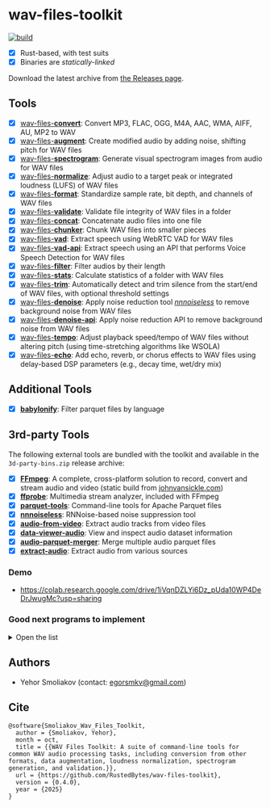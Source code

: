 # wav-files-toolkit

[![build](https://github.com/RustedBytes/wav-files-toolkit/actions/workflows/download-and-release.yml/badge.svg)](https://github.com/RustedBytes/wav-files-toolkit/actions/workflows/download-and-release.yml)

- [x] Rust-based, with test suits
- [x] Binaries are *statically-linked*

Download the latest archive from [the Releases page](https://github.com/RustedBytes/wav-files-toolkit/releases).

## Tools

- [x] [wav-files-**convert**](https://github.com/RustedBytes/wav-files-convert): Convert MP3, FLAC, OGG, M4A, AAC, WMA, AIFF, AU, MP2 to WAV
- [x] [wav-files-**augment**](https://github.com/RustedBytes/wav-files-augment): Create modified audio by adding noise, shifting pitch for WAV files
- [x] [wav-files-**spectrogram**](https://github.com/RustedBytes/wav-files-spectrogram): Generate visual spectrogram images from audio for WAV files
- [x] [wav-files-**normalize**](https://github.com/RustedBytes/wav-files-normalize): Adjust audio to a target peak or integrated loudness (LUFS) of WAV files
- [x] [wav-files-**format**](https://github.com/RustedBytes/wav-files-format): Standardize sample rate, bit depth, and channels of WAV files
- [x] [wav-files-**validate**](https://github.com/RustedBytes/wav-files-validate): Validate file integrity of WAV files in a folder
- [x] [wav-files-**concat**](https://github.com/RustedBytes/wav-files-concat): Concatenate audio files into one file
- [x] [wav-files-**chunker**](https://github.com/RustedBytes/wav-files-chunker): Chunk WAV files into smaller pieces
- [x] [wav-files-**vad**](https://github.com/RustedBytes/wav-files-vad): Extract speech using WebRTC VAD for WAV files
- [x] [wav-files-**vad-api**](https://github.com/RustedBytes/wav-files-vad-api): Extract speech using an API that performs Voice Speech Detection for WAV files
- [x] [wav-files-**filter**](https://github.com/RustedBytes/wav-files-filter): Filter audios by their length
- [x] [wav-files-**stats**](https://github.com/RustedBytes/wav-files-stats): Calculate statistics of a folder with WAV files
- [x] [wav-files-**trim**](https://github.com/RustedBytes/wav-files-trim): Automatically detect and trim silence from the start/end of WAV files, with optional threshold settings
- [x] [wav-files-**denoise**](https://github.com/RustedBytes/wav-files-denoise): Apply noise reduction tool [*nnnoiseless*](https://github.com/jneem/nnnoiseless) to remove background noise from WAV files
- [x] [wav-files-**denoise-api**](https://github.com/RustedBytes/wav-files-denoise-api): Apply noise reduction API to remove background noise from WAV files
- [x] [wav-files-**tempo**](https://github.com/RustedBytes/wav-files-tempo): Adjust playback speed/tempo of WAV files without altering pitch (using time-stretching algorithms like WSOLA)
- [x] [wav-files-**echo**](https://github.com/RustedBytes/wav-files-echo): Add echo, reverb, or chorus effects to WAV files using delay-based DSP parameters (e.g., decay time, wet/dry mix)

## Additional Tools

- [x] [**babylonify**](https://github.com/RustedBytes/babylonify): Filter parquet files by language

## 3rd-party Tools

The following external tools are bundled with the toolkit and available in the `3d-party-bins.zip` release archive:

- [x] [**FFmpeg**](https://ffmpeg.org/): A complete, cross-platform solution to record, convert and stream audio and video (static build from [johnvansickle.com](https://johnvansickle.com/ffmpeg/))
- [x] [**ffprobe**](https://ffmpeg.org/ffprobe.html): Multimedia stream analyzer, included with FFmpeg
- [x] [**parquet-tools**](https://github.com/hangxie/parquet-tools): Command-line tools for Apache Parquet files
- [x] [**nnnoiseless**](https://github.com/RustedBytes/nnnoiseless-releases): RNNoise-based noise suppression tool
- [x] [**audio-from-video**](https://github.com/RustedBytes/audio-from-video): Extract audio tracks from video files
- [x] [**data-viewer-audio**](https://github.com/RustedBytes/data-viewer-audio): View and inspect audio dataset information
- [x] [**audio-parquet-merger**](https://github.com/RustedBytes/audio-parquet-merger): Merge multiple audio parquet files
- [x] [**extract-audio**](https://github.com/RustedBytes/extract-audio): Extract audio from various sources

### Demo

- https://colab.research.google.com/drive/1iVqnDZLYi6Dz_pUda10WP4DeDrJwugMc?usp=sharing

### Good next programs to implement

<details>

  <summary>Open the list</summary>
  
- [ ] wav-files-**eq**: Apply equalization filters to boost/cut specific frequency bands in WAV files. Why? Builds on spectrogram visualization for targeted audio shaping; useful for mastering or voice enhancement.
- [ ] wav-files-**compress**: Apply dynamic range compression to even out loud/soft parts in WAV files, with adjustable ratio/threshold. Why? Pairs with normalization for professional loudness control; prevents clipping in mixed or concatenated files.
- [ ] wav-files-**metadata**: Edit or extract embedded metadata (e.g., artist, title, comments) in WAV files using RIFF chunks. Why? Fills a gap in file handling; integrates with stats and validation for better organization in folders.
- [ ] wav-files-**waveform**: Generate static waveform plot images (PNG/SVG) from WAV files, with customizable styles. Why? Expands visualization beyond spectrograms; quick for previews or reports alongside stats.
- [ ] wav-files-**fft**: Compute and export Fast Fourier Transform (FFT) data as text/CSV for frequency analysis of WAV files. Why? Deeper dive beyond spectrograms for quantitative spectral insights; supports research or automated quality checks.
- [ ] wav-files-**mix**: Overlay or blend multiple WAV files into a single output, with volume balancing and channel mapping (e.g., stereo mixdown)
- [ ] wav-files-**volume**: Adjust overall gain or apply random volume scaling (e.g., ±dB range) to WAV files for dynamic loudness variation. Why for ML? Simulates real-world recording inconsistencies (e.g., microphone distance); pairs with normalization to prevent overfitting in tasks like speaker identification, boosting generalization as seen in torchaudio pipelines.
- [ ] wav-files-**shift**: Perform time-domain shifting by inserting silence or cropping edges to offset audio start/end randomly. Why for ML? Introduces temporal misalignment common in streaming audio; essential for sequence models (e.g., RNNs/LSTMs) in event detection, reducing sensitivity to exact timing as in raw waveform augmentations.
- [ ] wav-files-**crop**: Extract fixed-length random segments (with overlap options) from longer WAV files. Why for ML? Generates variable-length clips for balanced batching in training; critical for fixed-input models like CNNs on audio spectrograms, mimicking dataset imbalances in environmental sound classification.
- [ ] wav-files-**mask**: Apply time-domain masking by zeroing out random contiguous segments (e.g., SpecAugment-inspired on waveform). Why for ML? Encourages models to focus on partial signals, enhancing robustness to occlusions; useful for bioacoustics or music tagging where partial data is common, as in masking strategies for DL.
- [ ] wav-files-**channel**: Swap, drop, or mix stereo channels (e.g., mono conversion with panning) for multi-channel WAV files. Why for ML? Handles channel imbalances in stereo datasets; augments for mono-compatible models, aiding transfer learning in spatial audio tasks like source separation.

</details>

## Authors

- Yehor Smoliakov (contact: <egorsmkv@gmail.com>)

## Cite

```
@software{Smoliakov_Wav_Files_Toolkit,
  author = {Smoliakov, Yehor},
  month = oct,
  title = {{WAV Files Toolkit: A suite of command-line tools for common WAV audio processing tasks, including conversion from other formats, data augmentation, loudness normalization, spectrogram generation, and validation.}},
  url = {https://github.com/RustedBytes/wav-files-toolkit},
  version = {0.4.0},
  year = {2025}
}
```
